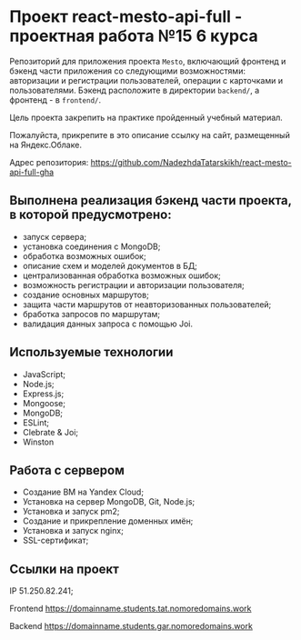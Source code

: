# Проект react-mesto-api-full - проектная работа №15 6 курса

Репозиторий для приложения проекта `Mesto`, включающий фронтенд и бэкенд части приложения со следующими возможностями: авторизации и регистрации пользователей, операции с карточками и пользователями. Бэкенд расположите в директории `backend/`, а фронтенд - в `frontend/`. 

Цель проекта закрепить на практике пройденный учебный материал.
  
Пожалуйста, прикрепите в это описание ссылку на сайт, размещенный на Яндекс.Облаке.

Адрес репозитория: https://github.com/NadezhdaTatarskikh/react-mesto-api-full-gha

## Выполнена реализация бэкенд части проекта, в которой предусмотрено:

* запуск сервера;
* установка соединения с MongoDB;
* обработка возможных ошибок;
* описание схем и моделей документов в БД;
* централизованная обработка возможных ошибок;
* возможность регистрации и авторизации пользователя;
* создание основных маршрутов;
* защита части маршрутов от неавторизованных пользователей;
* бработка запросов по маршрутам;
* валидация данных запроса с помощью Joi.

## Используемые технологии

* JavaScript;
* Node.js;
* Express.js;
* Mongoose;
* MongoDB;
* ESLint;
* Clebrate & Joi;
* Winston 

## Работа с сервером

* Создание ВМ на Yandex Cloud;
* Установка на сервер MongoDB, Git, Node.js;
* Установка и запуск pm2;
* Создание и прикрепление доменных имён;
* Установка и запуск nginx;
* SSL-сертификат;

## Ссылки на проект

IP 51.250.82.241;

Frontend https://domainname.students.tat.nomoredomains.work

Backend https://domainname.students.gar.nomoredomains.work
